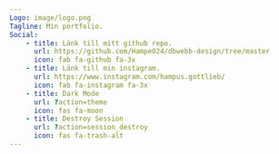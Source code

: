 ```yaml
---
Logo: image/logo.png
Tagline: Min portfolio.
Social:
    - title: Länk till mitt github repo.
      url: https://github.com/Hampe024/dbwebb-design/tree/master
      icon: fab fa-github fa-3x
    - title: Länk till min instagram.
      url: https://www.instagram.com/hampus.gottlieb/
      icon: fab fa-instagram fa-3x
    - title: Dark Mode
      url: ?action=theme
      icon: fas fa-moon
    - title: Destroy Session
      url: ?action=session_destroy
      icon: fas fa-trash-alt
---
```

